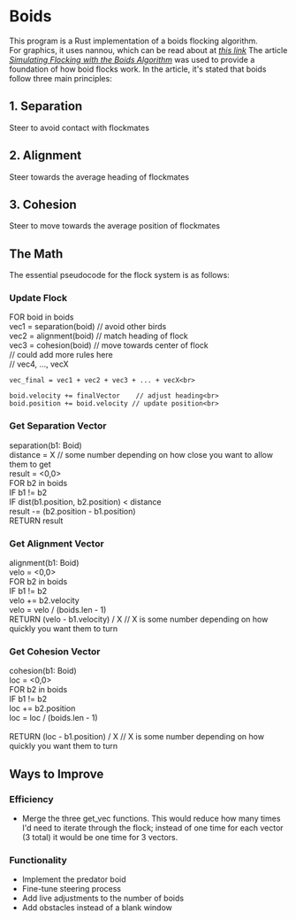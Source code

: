 # Boids
This program is a Rust implementation of a boids flocking algorithm.<br>
For graphics, it uses nannou, which can be read about at [*this link*](https://docs.rs/nannou/latest/nannou/prelude/index.html)
The article [*Simulating Flocking with the Boids Algorithm*](https://medium.com/fragmentblog/simulating-flocking-with-the-boids-algorithm-92aef51b9e00) was used to provide a foundation of how boid flocks work.
In the article, it's stated that boids follow three main principles:

## 1. Separation
Steer to avoid contact with flockmates

## 2. Alignment
Steer towards the average heading of flockmates

## 3. Cohesion
Steer to move towards the average position of flockmates

## The Math
The essential pseudocode for the flock system is as follows:

### Update Flock
FOR boid in boids<br>
    vec1 = separation(boid) // avoid other birds<br>
    vec2 = alignment(boid) // match heading of flock<br>
    vec3 = cohesion(boid) // move towards center of flock<br>
    // could add more rules here<br>
    // vec4, ..., vecX<br>

    vec_final = vec1 + vec2 + vec3 + ... + vecX<br>

    boid.velocity += finalVector    // adjust heading<br>
    boid.position += boid.velocity // update position<br>

### Get Separation Vector 
  separation(b1: Boid)<br>
    distance = X // some number depending on how close you want to allow them to get<br>
    result = <0,0><br>
    FOR b2 in boids<br>
      IF b1 != b2<br>
        IF dist(b1.position, b2.position) < distance<br>
          result -= (b2.position - b1.position)<br>
    RETURN result<br>

### Get Alignment Vector
  alignment(b1: Boid) <br>
    velo = <0,0><br>
    FOR b2 in boids<br>
      IF b1 != b2<br>
        velo += b2.velocity<br>
    velo = velo / (boids.len - 1)<br>
    RETURN (velo - b1.velocity) / X // X is some number depending on how quickly you want them to turn<br>
    
### Get Cohesion Vector
  cohesion(b1: Boid)<br>
    loc = <0,0><br>
    FOR b2 in boids<br>
      IF b1 != b2<br>
        loc += b2.position<br>
    loc = loc / (boids.len - 1)  <br>      
    RETURN (loc - b1.position) / X // X is some number depending on how quickly you want them to turn<br>


## Ways to Improve

### Efficiency
- Merge the three get_vec functions. This would reduce how many times I'd need to iterate through the flock; instead of one time for each vector (3 total) it would be one time for 3 vectors.

### Functionality
- Implement the predator boid
- Fine-tune steering process
- Add live adjustments to the number of boids
- Add obstacles instead of a blank window

